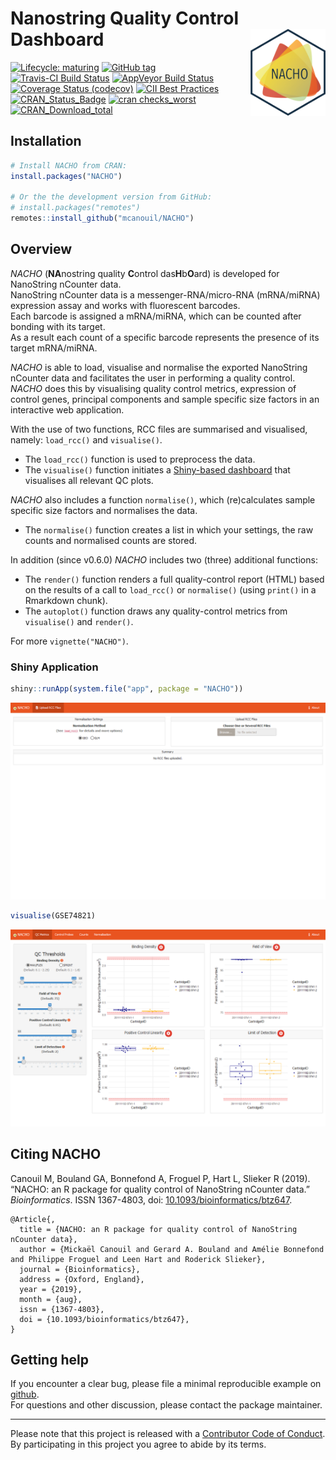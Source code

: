 
<!-- README.md is generated from README.Rmd. Please edit that file -->

# Nanostring Quality Control Dashboard <img src="man/figures/nacho_hex.png" align="right" width="120" />

<!-- badges: start -->

[![Lifecycle:
maturing](https://img.shields.io/badge/lifecycle-maturing-blue.svg)](https://www.tidyverse.org/lifecycle/#maturing)
[![GitHub
tag](https://img.shields.io/github/tag/mcanouil/NACHO.svg?label=latest%20tag)](https://github.com/mcanouil/NACHO)
[![Travis-CI Build
Status](https://travis-ci.org/mcanouil/NACHO.svg?branch=master)](https://travis-ci.org/mcanouil/NACHO)
[![AppVeyor Build
Status](https://ci.appveyor.com/api/projects/status/github/mcanouil/NACHO?branch=master&svg=true)](https://ci.appveyor.com/project/mcanouil/NACHO)
[![Coverage Status
(codecov)](https://codecov.io/gh/mcanouil/NACHO/branch/master/graph/badge.svg)](https://codecov.io/gh/mcanouil/NACHO)
[![CII Best
Practices](https://bestpractices.coreinfrastructure.org/projects/2719/badge)](https://bestpractices.coreinfrastructure.org/projects/2719)
[![CRAN\_Status\_Badge](https://www.r-pkg.org/badges/version-ago/NACHO)](https://cran.r-project.org/package=NACHO)
[![cran
checks\_worst](https://cranchecks.info/badges/worst/NACHO)](https://cran.r-project.org/web/checks/check_results_NACHO.html)
[![CRAN\_Download\_total](https://cranlogs.r-pkg.org/badges/NACHO)](https://cran.r-project.org/package=NACHO)
<!--[![cran checks_summary](https://cranchecks.info/badges/summary/NACHO)](https://cran.r-project.org/web/checks/check_results_NACHO.html)-->
<!--[![CRAN_Download_month](https://cranlogs.r-pkg.org/badges/NACHO?color=brightgreen)](https://cran.r-project.org/package=NACHO)-->
<!--[![Coverage Status (coveralls)](https://coveralls.io/repos/github/mcanouil/NACHO/badge.svg?branch=master)](https://coveralls.io/github/mcanouil/NACHO?branch=master)-->
<!-- badges: end -->

## Installation

``` r
# Install NACHO from CRAN:
install.packages("NACHO")

# Or the the development version from GitHub:
# install.packages("remotes")
remotes::install_github("mcanouil/NACHO")
```

## Overview

*NACHO* (**NA**nostring quality **C**ontrol das**H**b**O**ard) is
developed for NanoString nCounter data.  
NanoString nCounter data is a messenger-RNA/micro-RNA (mRNA/miRNA)
expression assay and works with fluorescent barcodes.  
Each barcode is assigned a mRNA/miRNA, which can be counted after
bonding with its target.  
As a result each count of a specific barcode represents the presence of
its target mRNA/miRNA.

*NACHO* is able to load, visualise and normalise the exported NanoString
nCounter data and facilitates the user in performing a quality
control.  
*NACHO* does this by visualising quality control metrics, expression of
control genes, principal components and sample specific size factors in
an interactive web application.

With the use of two functions, RCC files are summarised and visualised,
namely: `load_rcc()` and `visualise()`.

  - The `load_rcc()` function is used to preprocess the data.
  - The `visualise()` function initiates a [Shiny-based
    dashboard](https://shiny.rstudio.com/) that visualises all relevant
    QC plots.

*NACHO* also includes a function `normalise()`, which (re)calculates
sample specific size factors and normalises the data.

  - The `normalise()` function creates a list in which your settings,
    the raw counts and normalised counts are stored.

In addition (since v0.6.0) *NACHO* includes two (three) additional
functions:

  - The `render()` function renders a full quality-control report (HTML)
    based on the results of a call to `load_rcc()` or `normalise()`
    (using `print()` in a Rmarkdown chunk).
  - The `autoplot()` function draws any quality-control metrics from
    `visualise()` and `render()`.

For more `vignette("NACHO")`.

### Shiny Application

``` r
shiny::runApp(system.file("app", package = "NACHO"))
```

![](man/figures/README-app.png)

``` r
visualise(GSE74821)
```

![](man/figures/README-visualise.png)

## Citing NACHO

<p>

Canouil M, Bouland GA, Bonnefond A, Froguel P, Hart L, Slieker R (2019).
“NACHO: an R package for quality control of NanoString nCounter data.”
<em>Bioinformatics</em>. ISSN 1367-4803, doi:
<a href="https://doi.org/10.1093/bioinformatics/btz647">10.1093/bioinformatics/btz647</a>.

</p>

    @Article{,
      title = {NACHO: an R package for quality control of NanoString nCounter data},
      author = {Mickaël Canouil and Gerard A. Bouland and Amélie Bonnefond and Philippe Froguel and Leen Hart and Roderick Slieker},
      journal = {Bioinformatics},
      address = {Oxford, England},
      year = {2019},
      month = {aug},
      issn = {1367-4803},
      doi = {10.1093/bioinformatics/btz647},
    }

## Getting help

If you encounter a clear bug, please file a minimal reproducible example
on [github](https://github.com/mcanouil/NACHO/issues).  
For questions and other discussion, please contact the package
maintainer.

-----

Please note that this project is released with a [Contributor Code of
Conduct](https://github.com/mcanouil/NACHO/blob/master/.github/CODE_OF_CONDUCT.md).  
By participating in this project you agree to abide by its terms.
